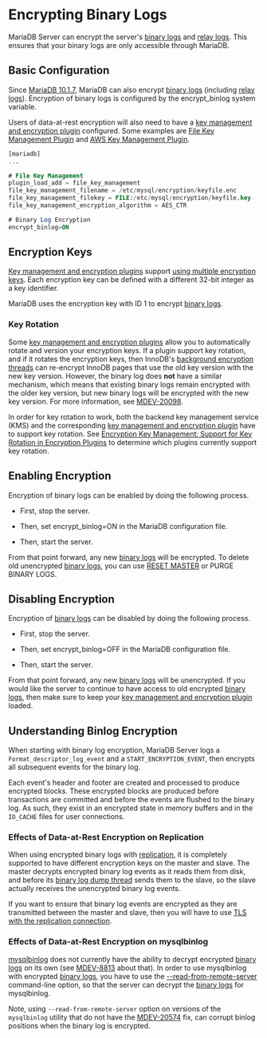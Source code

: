 # Encrypting Binary Logs

MariaDB Server can encrypt the server's [binary logs](/mariadb-administration/server-monitoring-logs/binary-log/) and [relay logs](/mariadb-administration/server-monitoring-logs/binary-log/relay-log/). This ensures that your binary logs are only accessible through MariaDB.

## Basic Configuration

Since [MariaDB 10.1.7](/kb/en/mariadb-1017-release-notes/), MariaDB can also encrypt [binary logs](/mariadb-administration/server-monitoring-logs/binary-log/) (including [relay logs](/mariadb-administration/server-monitoring-logs/binary-log/relay-log/)). Encryption of binary logs is configured by the <a undefined>encrypt_binlog</a> system variable.

Users of data-at-rest encryption will also need to have a [key management and encryption plugin](/mariadb-administration/user-server-security/securing-mariadb/securing-mariadb-encryption/securing-mariadb-data-at-rest-encryption/key-management-and-encryption-plugins/encryption-key-management/) configured. Some examples are [File Key Management Plugin](/mariadb-administration/user-server-security/securing-mariadb/securing-mariadb-encryption/securing-mariadb-data-at-rest-encryption/key-management-and-encryption-plugins/file-key-management-encryption-plugin/) and [AWS Key Management Plugin](/mariadb-administration/user-server-security/securing-mariadb/securing-mariadb-encryption/securing-mariadb-data-at-rest-encryption/key-management-and-encryption-plugins/aws-key-management-encryption-plugin/).

```sql
[mariadb]
...

# File Key Management
plugin_load_add = file_key_management
file_key_management_filename = /etc/mysql/encryption/keyfile.enc
file_key_management_filekey = FILE:/etc/mysql/encryption/keyfile.key
file_key_management_encryption_algorithm = AES_CTR

# Binary Log Encryption
encrypt_binlog=ON
```

## Encryption Keys

[Key management and encryption plugins](/mariadb-administration/user-server-security/securing-mariadb/securing-mariadb-encryption/securing-mariadb-data-at-rest-encryption/key-management-and-encryption-plugins/encryption-key-management/) support [using multiple encryption keys](/kb/en/encryption-key-management/#using-multiple-encryption-keys). Each encryption key can be defined with a different 32-bit integer as a key identifier.

MariaDB uses the encryption key with ID 1 to encrypt [binary logs](/mariadb-administration/server-monitoring-logs/binary-log/).

### Key Rotation

Some [key management and encryption plugins](/mariadb-administration/user-server-security/securing-mariadb/securing-mariadb-encryption/securing-mariadb-data-at-rest-encryption/key-management-and-encryption-plugins/encryption-key-management/) allow you to automatically rotate and version your encryption keys. If a plugin support key rotation, and if it rotates the encryption keys, then InnoDB's [background encryption threads](/mariadb-administration/user-server-security/securing-mariadb/securing-mariadb-encryption/securing-mariadb-data-at-rest-encryption/innodb-encryption/innodb-background-encryption-threads/) can re-encrypt InnoDB pages that use the old key version with the new key version. However, the binary log does <strong>not</strong> have a similar mechanism, which means that existing binary logs remain encrypted with the older key version, but new binary logs will be encrypted with the new key version. For more information, see [MDEV-20098](https://jira.mariadb.org/browse/MDEV-20098).

In order for key rotation to work, both the backend key management service (KMS) and the corresponding [key management and encryption plugin](/mariadb-administration/user-server-security/securing-mariadb/securing-mariadb-encryption/securing-mariadb-data-at-rest-encryption/key-management-and-encryption-plugins/encryption-key-management/) have to support key rotation. See [Encryption Key Management: Support for Key Rotation in Encryption Plugins](/kb/en/encryption-key-management/#support-for-key-rotation-in-encryption-plugins) to determine which plugins currently support key rotation.

## Enabling Encryption

Encryption of binary logs can be enabled by doing the following process.

- First, stop the server.

- Then, set <a undefined>encrypt_binlog=ON</a> in the MariaDB configuration file.

- Then, start the server.

From that point forward, any new [binary logs](/mariadb-administration/server-monitoring-logs/binary-log/) will be encrypted. To delete old unencrypted [binary logs](/mariadb-administration/server-monitoring-logs/binary-log/), you can use [RESET MASTER](/sql-statements-structure/sql-statements/administrative-sql-statements/replication-commands/reset-master/) or <a undefined>PURGE BINARY LOGS</a>.

## Disabling Encryption

Encryption of [binary logs](/mariadb-administration/server-monitoring-logs/binary-log/) can be disabled by doing the following process.

- First, stop the server.

- Then, set <a undefined>encrypt_binlog=OFF</a> in the MariaDB configuration file.

- Then, start the server.

From that point forward, any new [binary logs](/mariadb-administration/server-monitoring-logs/binary-log/) will be unencrypted. If you would like the server to continue to have access to old encrypted [binary logs](/mariadb-administration/server-monitoring-logs/binary-log/), then make sure to keep your [key management and encryption plugin](/mariadb-administration/user-server-security/securing-mariadb/securing-mariadb-encryption/securing-mariadb-data-at-rest-encryption/key-management-and-encryption-plugins/encryption-key-management/) loaded.

## Understanding Binlog Encryption

When starting with binary log encryption, MariaDB Server logs a `Format_descriptor_log_event` and a `START_ENCRYPTION_EVENT`, then encrypts all subsequent events for the binary log.

Each event's header and footer are created and processed to produce encrypted blocks.  These encrypted blocks are produced before transactions are committed and before the events are flushed to the binary log.  As such, they exist in an encrypted state in memory buffers and in the `IO_CACHE` files for user connections.

### Effects of Data-at-Rest Encryption on Replication

When using encrypted binary logs with [replication](/replication/), it is completely supported to have different encryption keys on the master and slave. The master decrypts encrypted binary log events as it reads them from disk, and before its [binary log dump thread](/kb/en/replication-threads/#binary-log-dump-thread) sends them to the slave, so the slave actually receives the unencrypted binary log events.

If you want to ensure that binary log events are encrypted as they are transmitted between the master and slave, then you will have to use [TLS with the replication connection](/mariadb-administration/user-server-security/securing-mariadb/securing-mariadb-encryption/data-in-transit-encryption/replication-with-secure-connections/).

### Effects of Data-at-Rest Encryption on mysqlbinlog

[mysqlbinlog](/clients-utilities/mysqlbinlog/) does not currently have the ability to decrypt encrypted [binary logs](/mariadb-administration/server-monitoring-logs/binary-log/) on its own (see [MDEV-8813](https://jira.mariadb.org/browse/MDEV-8813) about that). In order to use mysqlbinlog with encrypted [binary logs](/mariadb-administration/server-monitoring-logs/binary-log/), you have to use the [--read-from-remote-server](/clients-utilities/mysqlbinlog/mysqlbinlog-options/) command-line option, so that the server can decrypt the [binary logs](/mariadb-administration/server-monitoring-logs/binary-log/) for mysqlbinlog.

Note, using `--read-from-remote-server` option on versions of the `mysqlbinlog` utility that do not have the [MDEV-20574](https://jira.mariadb.org/browse/MDEV-20574) fix, can corrupt binlog positions when the binary log is encrypted.
